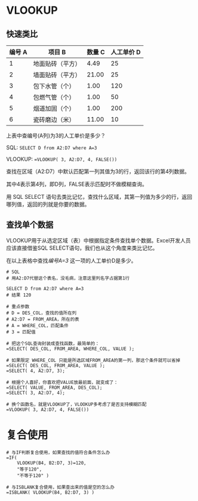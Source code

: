 # VLOOKUP

## 快速类比

编号 A| 项目 B | 数量 C| 人工单价 D
----|----|----|----
1| 地面贴砖（平方）  |4.49 	|   25
2| 墙面贴砖（平方）  |21.00 	|   25
3| 包下水管（个）	|1.00 		|   120
4| 包燃气管（个）	|1.00 		|   50
5| 烟道加固（个）	|1.00 		|   200
6| 瓷砖磨边（米）	|11.00 		|   10

上表中查编号(A列)为3的人工单价是多少？

SQL: `SELECT D from A2:D7 where A=3 `

VLOOKUP: `=VLOOKUP( 3, A2:D7, 4, FALSE())`

查找在区域（A2:D7）中默认匹配第一列其值为3的行，返回该行的第4列数据。

其中4表示第4列，即D列，FALSE表示匹配时不做模糊查询。

用 SQL SELECT 语句去类比记忆，查找什么区域，其第一列值为多少的行，返回哪列值，返回的列就是你要的数据。

## 查找单个数据

VLOOKUP用于从选定区域（表）中根据指定条件查找单个数据。Excel开发人员应该直接借鉴SQL SELECT语句，我们也从这个角度来类比记忆。



在以上表格中查找*编号A=3* 这一项的人工单价D是多少。

```
# SQL 
# 用A2:D7代替这个表名，没毛病，注意这里列名字占据第1行

SELECT D from A2:D7 where A=3
# 结果 120

# 重点参数
# D = DES_COL，查找的值所在列
# A2:D7 = FROM_AREA，所在的表
# A = WHERE_COL，匹配条件
# 3 = 匹配值

# 把这个SQL查询封装成查找函数，最简单的：
=SELECT( DES_COL, FROM_AREA, WHERE_COL, VALUE );

# 如果限定 WHERE_COL 只能是所选区域FROM_AREA的第一列，那这个条件就可以省掉
=SELECT( DES_COL, FROM_AREA, VALUE );
=SELECT( 4, A2:D7, 3);

# 根据个人喜好，你喜欢把VALUE放最前面，就变成了：
=SELECT( VALUE, FROM_AREA, DES_COL);
=SELECT( 3, A2:D7, 4);

# 换个函数名，就是VLOOKUP了，VLOOKUP多考虑了是否支持模糊匹配
=VLOOKUP( 3, A2:D7, 4, FALSE())
```

# 复合使用

```
# 与IF判断复合使用，如果查找的值符合条件怎么办
=IF(
	VLOOKUP(B4, B2:D7, 3)=120,
	"等于120",
	"不等于120" )
	
# 与ISBLANK复合使用，如果查出来的值是空的怎么办
=ISBLANK( VLOOKUP(B4, B2:D7, 3) )
```

